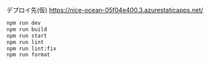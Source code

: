 デプロイ先(仮)
https://nice-ocean-05f04e400.3.azurestaticapps.net/

```bash
npm run dev
npm run build
npm run start
npm run lint
npm run lint:fix
npm run format
```
